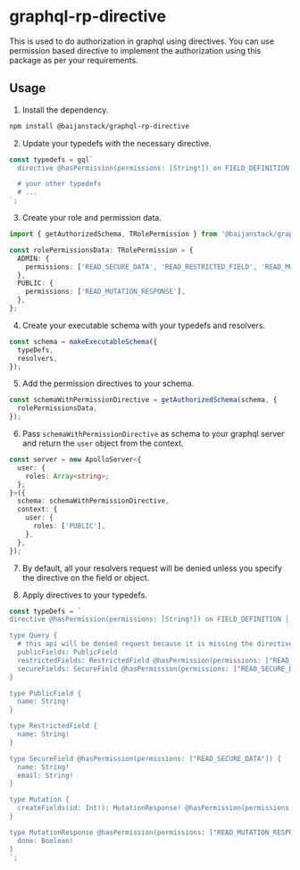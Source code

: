 # graphql-rp-directive

This is used to do authorization in graphql using directives. You can use permission based directive to implement the authorization using this package as per your requirements.

## Usage

1. Install the dependency.

```bash
npm install @baijanstack/graphql-rp-directive
```

2. Update your typedefs with the necessary directive.

```ts
const typedefs = gql`
  directive @hasPermission(permissions: [String!]) on FIELD_DEFINITION | OBJECT

  # your other typedefs
  # ...
`;
```

3. Create your role and permission data.

```ts
import { getAuthorizedSchema, TRolePermission } from '@baijanstack/graphql-rp-directive';

const rolePermissionsData: TRolePermission = {
  ADMIN: {
    permissions: ['READ_SECURE_DATA', 'READ_RESTRICTED_FIELD', 'READ_MUTATION_RESPONSE', 'CREATE_FIELD'],
  },
  PUBLIC: {
    permissions: ['READ_MUTATION_RESPONSE'],
  },
};
```

4. Create your executable schema with your typedefs and resolvers.

```ts
const schema = makeExecutableSchema({
  typeDefs,
  resolvers,
});
```

5. Add the permission directives to your schema.

```ts
const schemaWithPermissionDirective = getAuthorizedSchema(schema, {
  rolePermissionsData,
});
```

6. Pass `schemaWithPermissionDirective` as schema to your graphql server and return the `user` object from the context.

```ts
const server = new ApolloServer<{
  user: {
    roles: Array<string>;
  };
}>({
  schema: schemaWithPermissionDirective,
  context: {
    user: {
      roles: ['PUBLIC'],
    },
  },
});
```

7. By default, all your resolvers request will be denied unless you specify the directive on the field or object.

8. Apply directives to your typedefs.

```ts
const typeDefs = `
directive @hasPermission(permissions: [String!]) on FIELD_DEFINITION | OBJECT

type Query {
  # this api will be denied request because it is missing the directive
  publicFields: PublicField
  restrictedFields: RestrictedField @hasPermission(permissions: ["READ_RESTRICTED_FIELD"])
  secureFields: SecureField @hasPermission(permissions: ["READ_SECURE_DATA"])
}

type PublicField {
  name: String!
}

type RestrictedField {
  name: String!
}

type SecureField @hasPermission(permissions: ["READ_SECURE_DATA"]) {
  name: String!
  email: String!
}

type Mutation {
  createFields(id: Int!): MutationResponse! @hasPermission(permissions: ["CREATE_FIELD"])
}

type MutationResponse @hasPermission(permissions: ["READ_MUTATION_RESPONSE"]) {
  done: Boolean!
}
`;
```
